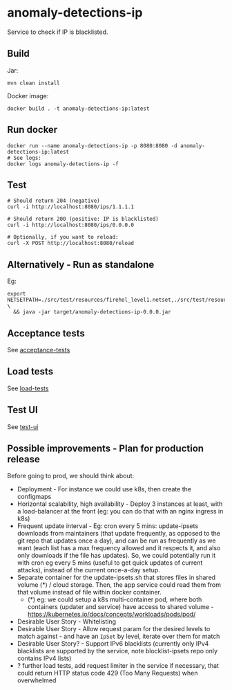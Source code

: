 # anomaly-detections-ip

Service to check if IP is blacklisted.

## Build

Jar:

```shell script
mvn clean install
```

Docker image:

```shell script
docker build . -t anomaly-detections-ip:latest
```

## Run docker

```shell script
docker run --name anomaly-detections-ip -p 8080:8080 -d anomaly-detections-ip:latest
# See logs:
docker logs anomaly-detections-ip -f
```

## Test

```shell script
# Should return 204 (negative)
curl -i http://localhost:8080/ips/1.1.1.1

# Should return 200 (positive: IP is blacklisted)
curl -i http://localhost:8080/ips/0.0.0.0

# Optionally, if you want to reload:
curl -X POST http://localhost:8080/reload
```

## Alternatively - Run as standalone

Eg:

```shell script
export NETSETPATH=./src/test/resources/firehol_level1.netset,./src/test/resources/firehol_level2.netset \
  && java -jar target/anomaly-detections-ip-0.0.0.jar
```

## Acceptance tests

See [acceptance-tests](./acceptance-tests/README.md)

## Load tests

See [load-tests](./load-tests/README.md)

## Test UI

See [test-ui](./test-ui/README.md)

## Possible improvements - Plan for production release

Before going to prod, we should think about:
- Deployment - For instance we could use k8s, then create the configmaps
- Horizontal scalability, high availability - Deploy 3 instances at least, with a load-balancer at the front (eg: you can do that with an nginx ingress in k8s)
- Frequent update interval - Eg: cron every 5 mins: update-ipsets downloads from maintainers (that update frequently, as opposed to the git repo that updates once a day), and can be run as frequently as we want (each list has a max frequency allowed and it respects it, and also only downloads if the file has updates). So, we could potentially run it with cron eg every 5 mins (useful to get quick updates of current attacks), instead of the current once-a-day setup.
- Separate container for the update-ipsets.sh that stores files in shared volume (*) / cloud storage. Then, the app service could read them from that volume instead of file within docker container.
	- (*) eg: we could setup a k8s multi-container pod, where both containers (updater and service) have access to shared volume - https://kubernetes.io/docs/concepts/workloads/pods/pod/
- Desirable User Story - Whitelisting
- Desirable User Story - Allow request param for the desired levels to match against - and have an `IpSet` by level, iterate over them for match
- Desirable User Story? - Support IPv6 blacklists (currently only IPv4 blacklists are supported by the service, note blocklist-ipsets repo only contains IPv4 lists)
- ? further load tests, add request limiter in the service if necessary, that could return HTTP status code 429 (Too Many Requests) when overwhelmed
